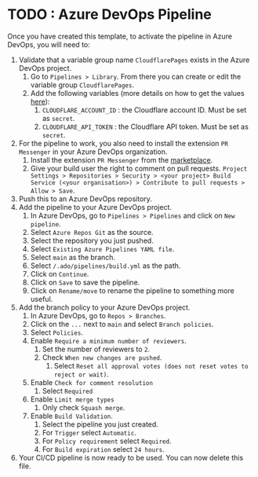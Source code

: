 # TODO : Azure DevOps Pipeline

Once you have created this template, to activate the pipeline in Azure DevOps, you will need to:

1. Validate that a variable group name `CloudflarePages` exists in the Azure DevOps project.
   1. Go to `Pipelines > Library`. From there you can create or edit the variable group `CloudflarePages`.
   2. Add the following variables (more details on how to get the values [here](https://developers.cloudflare.com/workers/wrangler/ci-cd/)):
      1. `CLOUDFLARE_ACCOUNT_ID` : the Cloudflare account ID. Must be set as `secret`.
      2. `CLOUDFLARE_API_TOKEN` : the Cloudflare API token. Must be set as `secret`.
2. For the pipeline to work, you also need to install the extension `PR Messenger` in your Azure DevOps organization.
   1. Install the extension `PR Messenger` from the [marketplace](https://marketplace.visualstudio.com/items?itemName=Workleap.pr-messenger).
   2. Give your build user the right to comment on pull requests. `Project Settings > Repositories > Security > <your project> Build Service (<your organisation>) > Contribute to pull requests > Allow > Save`.
3. Push this to an Azure DevOps repository.
4. Add the pipeline to your Azure DevOps project.
   1. In Azure DevOps, go to `Pipelines > Pipelines` and click on `New pipeline`.
   2. Select `Azure Repos Git` as the source.
   3. Select the repository you just pushed.
   4. Select `Existing Azure Pipelines YAML file`.
   5. Select `main` as the branch.
   6. Select `/.ado/pipelines/build.yml` as the path.
   7. Click on `Continue`.
   8. Click on `Save` to save the pipeline.
   9. Click on `Rename/move` to rename the pipeline to something more useful.
5. Add the branch policy to your Azure DevOps project.
   1. In Azure DevOps, go to `Repos > Branches`.
   2. Click on the `...` next to `main` and select `Branch policies`.
   3. Select `Policies`.
   4. Enable `Require a minimum number of reviewers`.
      1. Set the number of reviewers to `2`.
      2. Check `When new changes are pushed`.
         1. Select `Reset all approval votes (does not reset votes to reject or wait)`.
   5. Enable `Check for comment resolution`
      1. Select `Required`
   6. Enable `Limit merge types`
      1. Only check `Squash merge`.
   7. Enable `Build Validation`.
      1. Select the pipeline you just created.
      2. For `Trigger` select `Automatic`.
      3. For `Policy requirement` select `Required`.
      4. For `Build expiration` select `24 hours`.
6. Your CI/CD pipeline is now ready to be used. You can now delete this file.

